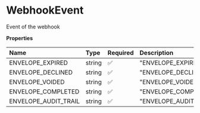 # WebhookEvent

Event of the webhook

**Properties**

| Name                 | Type   | Required | Description            |
| :------------------- | :----- | :------- | :--------------------- |
| ENVELOPE_EXPIRED     | string | ✅       | "ENVELOPE_EXPIRED"     |
| ENVELOPE_DECLINED    | string | ✅       | "ENVELOPE_DECLINED"    |
| ENVELOPE_VOIDED      | string | ✅       | "ENVELOPE_VOIDED"      |
| ENVELOPE_COMPLETED   | string | ✅       | "ENVELOPE_COMPLETED"   |
| ENVELOPE_AUDIT_TRAIL | string | ✅       | "ENVELOPE_AUDIT_TRAIL" |
